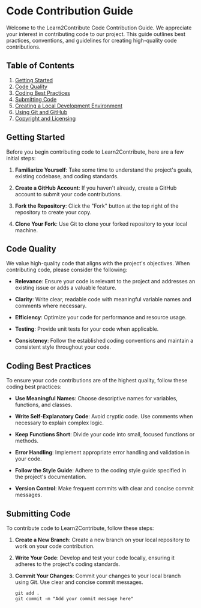 # Code Contribution Guide

Welcome to the Learn2Contribute Code Contribution Guide. We appreciate your interest in contributing code to our project. This guide outlines best practices, conventions, and guidelines for creating high-quality code contributions.

## Table of Contents

1. [Getting Started](#getting-started)
2. [Code Quality](#code-quality)
3. [Coding Best Practices](#coding-best-practices)
4. [Submitting Code](#submitting-code)
5. [Creating a Local Development Environment](#creating-a-local-development-environment)
6. [Using Git and GitHub](#using-git-and-github)
7. [Copyright and Licensing](#copyright-and-licensing)

## Getting Started

Before you begin contributing code to Learn2Contribute, here are a few initial steps:

1. **Familiarize Yourself**: Take some time to understand the project's goals, existing codebase, and coding standards.

2. **Create a GitHub Account**: If you haven't already, create a GitHub account to submit your code contributions.

3. **Fork the Repository**: Click the "Fork" button at the top right of the repository to create your copy.

4. **Clone Your Fork**: Use Git to clone your forked repository to your local machine.

## Code Quality

We value high-quality code that aligns with the project's objectives. When contributing code, please consider the following:

- **Relevance**: Ensure your code is relevant to the project and addresses an existing issue or adds a valuable feature.

- **Clarity**: Write clear, readable code with meaningful variable names and comments where necessary.

- **Efficiency**: Optimize your code for performance and resource usage.

- **Testing**: Provide unit tests for your code when applicable.

- **Consistency**: Follow the established coding conventions and maintain a consistent style throughout your code.

## Coding Best Practices

To ensure your code contributions are of the highest quality, follow these coding best practices:

- **Use Meaningful Names**: Choose descriptive names for variables, functions, and classes.

- **Write Self-Explanatory Code**: Avoid cryptic code. Use comments when necessary to explain complex logic.

- **Keep Functions Short**: Divide your code into small, focused functions or methods.

- **Error Handling**: Implement appropriate error handling and validation in your code.

- **Follow the Style Guide**: Adhere to the coding style guide specified in the project's documentation.

- **Version Control**: Make frequent commits with clear and concise commit messages.

## Submitting Code

To contribute code to Learn2Contribute, follow these steps:

1. **Create a New Branch**: Create a new branch on your local repository to work on your code contribution.

2. **Write Your Code**: Develop and test your code locally, ensuring it adheres to the project's coding standards.

3. **Commit Your Changes**: Commit your changes to your local branch using Git. Use clear and concise commit messages.

   ```markdown
   git add .
   git commit -m "Add your commit message here"

